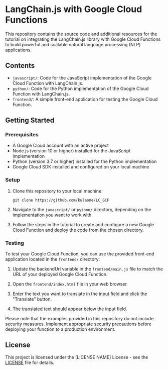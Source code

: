 # LangChain.js with Google Cloud Functions

This repository contains the source code and additional resources for the tutorial on integrating the LangChain.js library with Google Cloud Functions to build powerful and scalable natural language processing (NLP) applications.

## Contents

- `javascript/`: Code for the JavaScript implementation of the Google Cloud Function with LangChain.js.
- `python/`: Code for the Python implementation of the Google Cloud Function with LangChain.js.
- `frontend/`: A simple front-end application for testing the Google Cloud Function.

## Getting Started

### Prerequisites

- A Google Cloud account with an active project
- Node.js (version 10 or higher) installed for the JavaScript implementation
- Python (version 3.7 or higher) installed for the Python implementation
- Google Cloud SDK installed and configured on your local machine

### Setup

1. Clone this repository to your local machine:

   ```
   git clone https://github.com/kulaone/LC_GCF
   ```

2. Navigate to the `javascript/` or `python/` directory, depending on the implementation you want to work with.

3. Follow the steps in the tutorial to create and configure a new Google Cloud Function and deploy the code from the chosen directory.

### Testing

To test your Google Cloud Function, you can use the provided front-end application located in the `frontend/` directory:

1. Update the backendUrl variable in the `frontend/main.js` file to match the URL of your deployed Google Cloud Function.

2. Open the `frontend/index.html` file in your web browser.

3. Enter the text you want to translate in the input field and click the "Translate" button.

4. The translated text should appear below the input field.

Please note that the examples provided in this repository do not include security measures. Implement appropriate security precautions before deploying your function to a production environment.

## License

This project is licensed under the [LICENSE NAME] License - see the [LICENSE](LICENSE) file for details.
